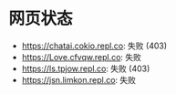 # 网页状态
- https://chatai.cokio.repl.co: 失败 (403)
- https://Love.cfvqw.repl.co: 失败
- https://ls.tpjow.repl.co: 失败 (403)
- https://jsn.limkon.repl.co: 失败
